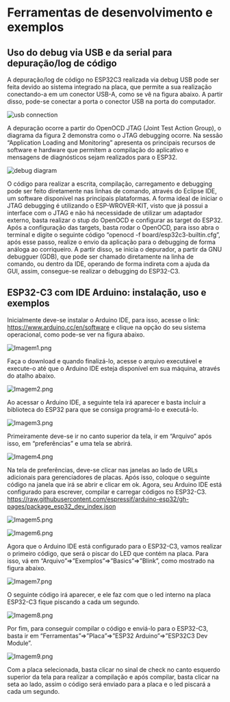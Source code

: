 # Ferramentas de desenvolvimento e exemplos

## Uso do debug via USB e da serial para depuração/log de código


A depuração/log de código no ESP32C3 realizada via debug USB pode ser feita devido ao sistema integrado na placa, que permite a sua realização conectando-a em um conector USB-A, como se vê na figura abaixo. A partir disso, pode-se conectar a porta o conector USB na porta do computador.

![usb connection](https://www.visualmicro.com/pics/Debug-Help-ESP32C3-USB-Connections.png)


A depuração ocorre a partir do OpenOCD JTAG (Joint Test Action Group), o diagrama da figura 2 demonstra como o JTAG debugging ocorre. Na sessão “Application Loading and Monitoring” apresenta os principais recursos de software e hardware que permitem a compilação do aplicativo e mensagens de diagnósticos sejam realizados para o ESP32.

![debug diagram](https://docs.espressif.com/projects/esp-idf/en/latest/esp32/_images/jtag-debugging-overview.jpg)

O código para realizar a escrita, compilação, carregamento e debugging pode ser feito diretamente nas linhas de comando, através do Eclipse IDE, um software disponível nas principais plataformas. 
	A forma ideal de iniciar o JTAG debugging é utilizando o ESP-WROVER-KIT, visto que já possui a interface com o JTAG e não há necessidade de utilizar um adaptador externo, basta realizar o stup do OpenOCD e configurar as target do ESP32. 
	Após a configuração das targets, basta rodar o OpenOCD, para isso abra o terminal e digite o seguinte código “openocd -f board/esp32c3-builtin.cfg”, após esse passo, realize o envio da aplicação para o debugging de forma análoga ao corriqueiro. A partir disso, se inicia o depurador, a partir da GNU debugguer (GDB), que pode ser chamado diretamente na linha de comando, ou dentro da IDE, operando de forma indireta com a ajuda da GUI, assim, consegue-se realizar o debugging do ESP32-C3.

## ESP32-C3 com IDE Arduino: instalação, uso e exemplos

Inicialmente deve-se instalar o Arduino IDE, para isso, acesse o link: https://www.arduino.cc/en/software e clique na opção do seu sistema operacional, como pode-se ver na figura abaixo.

![Imagem1.png]("cap03/Imagens/Imagem1.png")

Faça o download e quando finalizá-lo, acesse o arquivo executável e execute-o até que o Arduino IDE esteja disponível em sua máquina, através do atalho abaixo.

![Imagem2.png]("cap03/Imagens/Imagem2.png")

Ao acessar o Arduino IDE, a seguinte tela irá aparecer e basta incluir a biblioteca do ESP32 para que se consiga programá-lo e executá-lo.

![Imagem3.png]("cap03/Imagens/Imagem3.png")

Primeiramente deve-se ir no canto superior da tela, ir em “Arquivo” após isso, em “preferências” e uma tela se abrirá.

![Imagem4.png]("cap03/Imagens/Imagem4.png")

Na tela de preferências, deve-se clicar nas janelas ao lado de URLs adicionais para gerenciadores de placas. Após isso, coloque o seguinte código na janela que irá se abrir e clicar em ok. Agora, seu Arduino IDE está configurado para escrever, compilar e carregar códigos no ESP32-C3. 
https://raw.githubusercontent.com/espressif/arduino-esp32/gh-pages/package_esp32_dev_index.json

![Imagem5.png]("cap03/Imagens/Imagem5.png")

![Imagem6.png]("cap03/Imagens/Imagem6.png")

Agora que o Arduino IDE está configurado para o ESP32-C3, vamos realizar o primeiro código, que será o piscar do LED que contém na placa. Para isso, vá em “Arquivo”=>”Exemplos”=>”Basics”=>”Blink”, como mostrado na figura abaixo.

![Imagem7.png]("cap03/Imagens/Imagem7.png")

O seguinte código irá aparecer, e ele faz com que o led interno na placa ESP32-C3 fique piscando a cada um segundo.

![Imagem8.png]("cap03/Imagens/Imagem8.png")

Por fim, para conseguir compilar o código e enviá-lo para o ESP32-C3, basta ir em “Ferramentas”=>”Placa”=>”ESP32 Arduino”=>”ESP32C3 Dev Module”.

![Imagem9.png]("cap03/Imagens/Imagem9.png")

Com a placa selecionada, basta clicar no sinal de check no canto esquerdo superior da tela para realizar a compilação e após compilar, basta clicar na seta ao lado, assim o código será enviado para a placa e o led piscará a cada um segundo.
	
